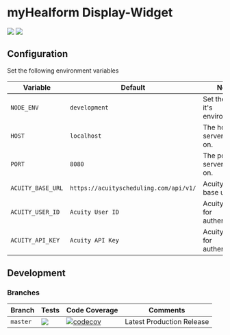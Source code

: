 # myHealform Display-Widget

<p>
<img src="https://img.shields.io/github/package-json/v/dmnktoe/myhealform-display-widget.svg">
<img src="https://david-dm.org/dmnktoe/myhealform-display-widget/status.svg">
</p>

## Configuration

Set the following environment variables

| Variable | Default | Notes                          |
| -------- | ------- | ------------------------------ |
| `NODE_ENV`   | `development`  | Set the server it's environment. |
| `HOST`   | `localhost`  | The host the server listens on. |
| `PORT`   | `8080`  | The port the server listens on. |
| `ACUITY_BASE_URL`   | `https://acuityscheduling.com/api/v1/`  | Acuity API base url. |
| `ACUITY_USER_ID`   | `Acuity User ID`  | Acuity User ID for authentication. |
| `ACUITY_API_KEY`   | `Acuity API Key`  | Acuity API Key for authentication. |

## Development

### Branches

<!-- prettier-ignore -->
| Branch    | Tests | Code Coverage | Comments                  |
| --------- | ----- | ------------- | ------------------------- |
| `master`  | <img src="https://api.travis-ci.com/dmnktoe/myhealform-display-widget.svg?branch=main"> | [![codecov](https://codecov.io/gh/dmnktoe/myhealform-display-widget/branch/main/graph/badge.svg?token=LQGEqYJJUu)](https://codecov.io/gh/dmnktoe/myhealform-display-widget) | Latest Production Release |
